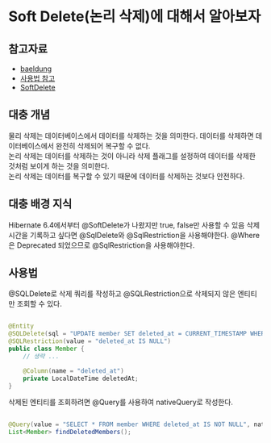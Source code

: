 # Soft Delete(논리 삭제)에 대해서 알아보자

## 참고자료

- [baeldung](https://www.baeldung.com/spring-jpa-soft-delete)
- [사용법 참고](https://lahezy.tistory.com/100)
- [SoftDelete](https://ohksj77.tistory.com/249)

## 대충 개념

물리 삭제는 데이터베이스에서 데이터를 삭제하는 것을 의미한다. 데이터를 삭제하면 데이터베이스에서 완전히 삭제되어 복구할 수 없다.        
논리 삭제는 데이터를 삭제하는 것이 아니라 삭제 플래그를 설정하여 데이터를 삭제한 것처럼 보이게 하는 것을 의미한다.    
논리 삭제는 데이터를 복구할 수 있기 때문에 데이터를 삭제하는 것보다 안전하다.

## 대충 배경 지식

Hibernate 6.4에서부터 @SoftDelete가 나왔지만 true, false만 사용할 수 있음
삭제 시간을 기록하고 싶다면 @SqlDelete와 @SqlRestriction을 사용해야한다.
@Where은 Deprecated 되었으므로 @SqlRestriction을 사용해야한다.

## 사용법

@SQLDelete로 삭제 쿼리를 작성하고 @SQLRestriction으로 삭제되지 않은 엔티티만 조회할 수 있다.

```java

@Entity
@SQLDelete(sql = "UPDATE member SET deleted_at = CURRENT_TIMESTAMP WHERE id = ?")
@SQLRestriction(value = "deleted_at IS NULL")
public class Member {
    // 생략 ...

    @Column(name = "deleted_at")
    private LocalDateTime deletedAt;
}
```

삭제된 엔티티를 조회하려면 @Query를 사용하여 nativeQuery로 작성한다.

```java

@Query(value = "SELECT * FROM member WHERE deleted_at IS NOT NULL", nativeQuery = true)
List<Member> findDeletedMembers();  
```
